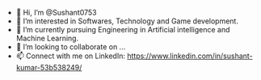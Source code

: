 - 👋 Hi, I’m @Sushant0753
- 👀 I’m interested in Softwares, Technology and Game development.
- 🌱 I’m currently pursuing Engineering in Artificial intelligence and Machine Learning.
- 💞️ I’m looking to collaborate on ...
- 📫 Connect with me on LinkedIn: https://www.linkedin.com/in/sushant-kumar-53b538249/ 

<!---
Sushant0753/Sushant0753 is a ✨ special ✨ repository because its `README.md` (this file) appears on your GitHub profile.
You can click the Preview link to take a look at your changes.
--->
